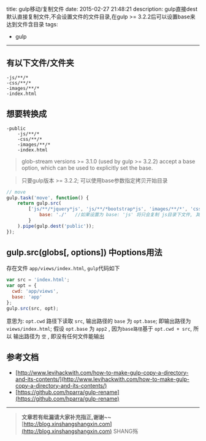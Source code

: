 title: gulp移动/复制文件
date: 2015-02-27 21:48:21
description: gulp直接dest 默认直接复制文件,不会设置文件的文件目录,在gulp >= 3.2.2后可以设置base来达到文件含目录
tags:
- gulp
---


## 有以下文件/文件夹

```plain
-js/**/*
-css/**/*
-images/**/*
-index.html
```

## 想要转换成
 
```plain
-public
    -js/**/*
    -css/**/*
    -images/**/*
    -index.html
```
> glob-stream versions >= 3.1.0 (used by gulp >= 3.2.2) accept a base option, which can be used to explicitly set the base.  

> 只要gulp版本 >= 3.2.2; 可以使用base参数指定拷贝开始目录

```js
// move
gulp.task('move', function() {
    return gulp.src(
        ['js/**/*jquery*js', 'js/**/*bootstrap*js', 'images/**/*', 'css/**/*bootstrap*css'], {
            base: './'   //如果设置为 base: 'js' 将只会复制 js目录下文件, 其他文件会忽略
        }
    ).pipe(gulp.dest('public'));
});
```


## gulp.src(globs[, options]) 中options用法

存在文件 `app/views/index.html`, `gulp`代码如下
```js
var src = 'index.html';
var opt = {
  cwd: 'app/views',
  base: 'app'
};
gulp.src(src, opt);
```
意思为:  `opt.cwd` 路径下读取 `src`, 输出路径的 `base` 为 `opt.base`; 即输出路径为 `views/index.html`;
假设 `opt.base` 为 `app2` , 因为`base路径`基于 `opt.cwd + src`, 所以 输出路径为 `空` , 即没有任何文件能输出


## 参考文档

- [http://www.levihackwith.com/how-to-make-gulp-copy-a-directory-and-its-contents/](http://www.levihackwith.com/how-to-make-gulp-copy-a-directory-and-its-contents/)
- [https://github.com/hparra/gulp-rename](https://github.com/hparra/gulp-rename)

-----------------------


> **文章若有纰漏请大家补充指正,谢谢~~**
> [http://blog.xinshangshangxin.com](http://blog.xinshangshangxin.com) SHANG殇




